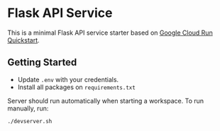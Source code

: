 # Flask API Service

This is a minimal Flask API service starter based on [Google Cloud Run Quickstart](https://cloud.google.com/run/docs/quickstarts/build-and-deploy/deploy-python-service).

## Getting Started

- Update `.env` with your credentials.
- Install all packages on `requirements.txt`

Server should run automatically when starting a workspace. To run manually, run:
```sh
./devserver.sh
```
